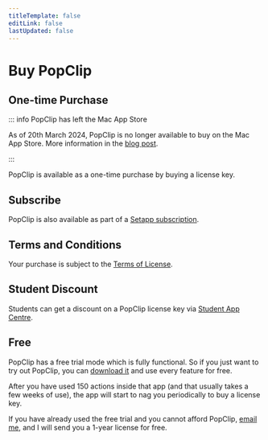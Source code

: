 ```yaml
---
titleTemplate: false
editLink: false
lastUpdated: false
---
```


<script setup>
import Buy from '/src/Buy.vue'
import Setapp from '/src/Setapp.vue'
</script>

# Buy PopClip

## One-time Purchase

::: info PopClip has left the Mac App Store

As of 20th March 2024, PopClip is no longer available to buy on the Mac App Store. More information in the [blog post](https://forum.popclip.app/t/popclip-is-leaving-the-mac-app-store/2188).

:::

PopClip is available as a one-time purchase by buying a license key.

<Buy />

## Subscribe

PopClip is also available as part of a
[Setapp subscription](https://go.setapp.com/stp304?refAppId=159&refVendorId=92).

<Setapp />

## Terms and Conditions

Your purchase is subject to the [Terms of License](/terms).

## Student Discount

Students can get a discount on a PopClip license key via
[Student App Centre](https://studentappcentre.com/app/popclip).

## Free

PopClip has a free trial mode which is fully functional. So if you just want to
try out PopClip, you can [download it](/download) and use every feature for
free.

After you have used 150 actions inside that app (and that usually takes a few
weeks of use), the app will start to nag you periodically to buy a license key.

If you have already used the free trial and you cannot afford PopClip,
[email me](/support), and I will send you a 1-year license for free.
